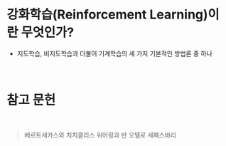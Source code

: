 # 강화학습(Reinforcement Learning)이란 무엇인가?
- 지도학습, 비지도학습과 더불어 기계학습의 세 가지 기본적인 방법론 중 하나 <br/><br/><br/>

# 참고 문헌
<br/>

> 베르트세카스와 치치클리스
> 위어링과 반 오텔로
> 세페스바리
